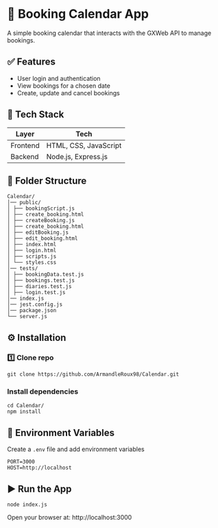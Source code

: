 # 📅 Booking Calendar App
A simple booking calendar that interacts with the GXWeb API to manage bookings.
## ✅ Features
- User login and authentication
- View bookings for a chosen date
- Create, update and cancel bookings
## 🧠 Tech Stack
| Layer | Tech |
|------|------|
| Frontend | HTML, CSS, JavaScript |
| Backend | Node.js, Express.js |
## 📂 Folder Structure
```
Calendar/
│── public/
│ ├── bookingScript.js
│ ├── create_booking.html
│ ├── createBooking.js
│ ├── create_booking.html
│ ├── editBooking.js
│ ├── edit_booking.html
│ ├── index.html
│ ├── login.html
│ ├── scripts.js 
│ └── styles.css
│── tests/
│ ├── bookingData.test.js
│ ├── bookings.test.js
│ ├── diaries.test.js
│ ├── login.test.js
│── index.js
│── jest.config.js
│── package.json
└── server.js 
```
## ⚙️ Installation
### 1️⃣ Clone repo
```
git clone https://github.com/ArmandleRoux98/Calendar.git
```
### Install dependencies
```
cd Calendar/
npm install
```

## 🔑 Environment Variables
Create a `.env` file and add environment variables
```
PORT=3000
HOST=http://localhost
```

## ▶️ Run the App
```
node index.js
```

Open your browser at: http://localhost:3000
